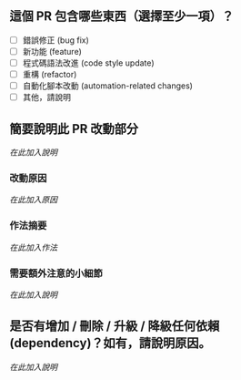 ## 這個 PR 包含哪些東西（選擇至少一項）？

- [ ] 錯誤修正 (bug fix)
- [ ] 新功能 (feature)
- [ ] 程式碼語法改進 (code style update)
- [ ] 重構 (refactor)
- [ ] 自動化腳本改動 (automation-related changes)
- [ ] 其他，請說明

## 簡要說明此 PR 改動部分
*在此加入說明*
### 改動原因
*在此加入原因*
### 作法摘要
*在此加入作法*
### 需要額外注意的小細節
*在此加入說明*

## 是否有增加 / 刪除 / 升級 / 降級任何依賴 (dependency)？如有，請說明原因。
*在此加入說明*
